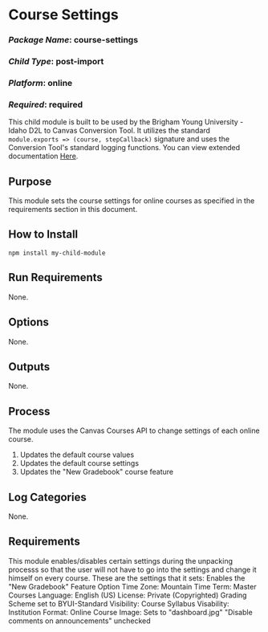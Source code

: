 # Course Settings
### *Package Name*: course-settings
### *Child Type*: post-import
### *Platform*: online
### *Required*: required

This child module is built to be used by the Brigham Young University - Idaho D2L to Canvas Conversion Tool. It utilizes the standard `module.exports => (course, stepCallback)` signature and uses the Conversion Tool's standard logging functions. You can view extended documentation [Here](https://github.com/byuitechops/d2l-to-canvas-conversion-tool/tree/master/documentation).

## Purpose

This module sets the course settings for online courses as specified in the requirements section in this document.

## How to Install

```
npm install my-child-module
```

## Run Requirements

None.

## Options

None.

## Outputs

None.

## Process

The module uses the Canvas Courses API to change settings of each online course.

1. Updates the default course values
2. Updates the default course settings
3. Updates the "New Gradebook" course feature

## Log Categories

None.

## Requirements

This module enables/disables certain settings during the unpacking processs so that the user will not have to go into the settings and change it himself on every course.
These are the settings that it sets:
    Enables the "New Gradebook" Feature Option
    Time Zone: Mountain Time
    Term: Master Courses
    Language: English (US)
    License: Private (Copyrighted)
    Grading Scheme set to BYUI-Standard
    Visibility: Course
    Syllabus Visability: Institution
    Format: Online
    Course Image: Sets to "dashboard.jpg"
    "Disable comments on announcements" unchecked
